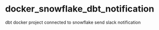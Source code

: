 # docker_snowflake_dbt_notification
dbt docker project connected to snowflake send slack notification
